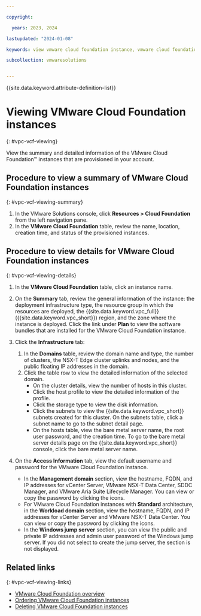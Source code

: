 ```yaml
---

copyright:

  years: 2023, 2024

lastupdated: "2024-01-08"

keywords: view vmware cloud foundation instance, vmware cloud foundation instance, view instance, view vmware cloud edition instance

subcollection: vmwaresolutions


---
```


{{site.data.keyword.attribute-definition-list}}

# Viewing VMware Cloud Foundation instances
{: #vpc-vcf-viewing}

View the summary and detailed information of the VMware Cloud Foundation™ instances that are provisioned in your account.

## Procedure to view a summary of VMware Cloud Foundation instances
{: #vpc-vcf-viewing-summary}

1. In the VMware Solutions console, click **Resources > Cloud Foundation** from the left navigation pane.
2. In the **VMware Cloud Foundation** table, review the name, location, creation time, and status of the provisioned instances.

## Procedure to view details for VMware Cloud Foundation instances
{: #vpc-vcf-viewing-details}

1. In the **VMware Cloud Foundation** table, click an instance name.
2. On the **Summary** tab, review the general information of the instance: the deployment infrastructure type, the resource group in which the resources are deployed, the {{site.data.keyword.vpc_full}} ({{site.data.keyword.vpc_short}}) region, and the zone where the instance is deployed. Click the link under **Plan** to view the software bundles that are installed for the VMware Cloud Foundation instance.

3. Click the **Infrastructure** tab:
   1. In the **Domains** table, review the domain name and type, the number of clusters, the NSX-T Edge cluster uplinks and nodes, and the public floating IP addresses in the domain.
   2. Click the table row to view the detailed information of the selected domain.
      * On the cluster details, view the number of hosts in this cluster.
      * Click the host profile to view the detailed information of the profile.
      * Click the storage type to view the disk information.
      * Click the subnets to view the {{site.data.keyword.vpc_short}} subnets created for this cluster. On the subnets table, click a subnet name to go to the subnet detail page.
      * On the hosts table, view the bare metal server name, the root user password, and the creation time. To go to the bare metal server details page on the {{site.data.keyword.vpc_short}} console, click the bare metal server name.

4. On the **Access Information** tab, view the default username and password for the VMware Cloud Foundation instance.
   * In the **Management domain** section, view the hostname, FQDN, and IP addresses for vCenter Server, VMware NSX-T Data Center, SDDC Manager, and VMware Aria Suite Lifecycle Manager. You can view or copy the password by clicking the icons.
   * For VMware Cloud Foundation instances with **Standard** architecture, in the **Workload domain** section, view the hostname, FQDN, and IP addresses for vCenter Server and VMware NSX-T Data Center. You can view or copy the password by clicking the icons.
   * In the **Windows jump server** section, you can view the public and private IP addresses and admin user password of the Windows jump server. If you did not select to create the jump server, the section is not displayed.

## Related links
{: #vpc-vcf-viewing-links}

* [VMware Cloud Foundation overview](/docs/vmwaresolutions?topic=vmwaresolutions-vpc-vcf-ovw)
* [Ordering VMware Cloud Foundation instances](/docs/vmwaresolutions?topic=vmwaresolutions-vpc-vcf-ordering)
* [Deleting VMware Cloud Foundation instances](/docs/vmwaresolutions?topic=vmwaresolutions-vpc-vcf-deleting)
